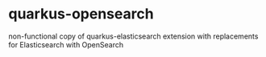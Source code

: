 # quarkus-opensearch

non-functional copy of quarkus-elasticsearch extension with replacements for Elasticsearch with OpenSearch  